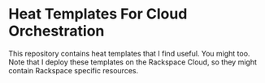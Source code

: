 Heat Templates For Cloud Orchestration
======================================

This repository contains heat templates that I find useful. You might too.
Note that I deploy these templates on the Rackspace Cloud, so they might 
contain Rackspace specific resources.



